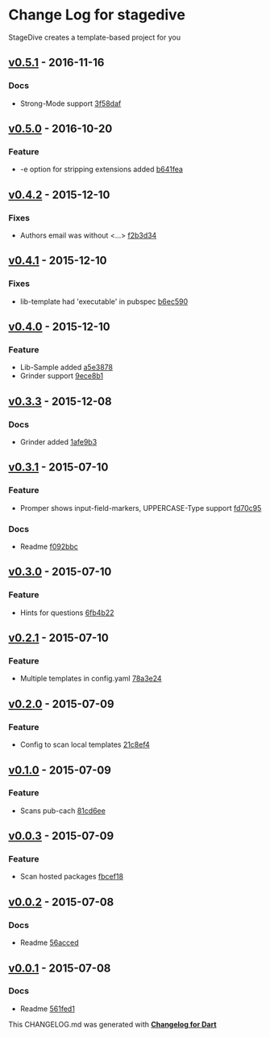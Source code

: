 # Change Log for stagedive
StageDive creates a template-based project for you

## [v0.5.1](http://github.com/mikemitterer/dart-stagedive/compare/v0.5.0...v0.5.1) - 2016-11-16

### Docs
* Strong-Mode support [3f58daf](https://github.com/mikemitterer/dart-stagedive/commit/3f58daf07e3ab87fbc669a8bc0acb29f097bea8c)

## [v0.5.0](http://github.com/mikemitterer/dart-stagedive/compare/v0.4.2...v0.5.0) - 2016-10-20

### Feature
* -e option for stripping extensions added [b641fea](https://github.com/mikemitterer/dart-stagedive/commit/b641fea039197c763a2bad10897c0ba3f2ffcc46)

## [v0.4.2](http://github.com/mikemitterer/dart-stagedive/compare/v0.4.1...v0.4.2) - 2015-12-10

### Fixes
* Authors email was without <...> [f2b3d34](https://github.com/mikemitterer/dart-stagedive/commit/f2b3d3485a74167895f68787750a900121630c50)

## [v0.4.1](http://github.com/mikemitterer/dart-stagedive/compare/v0.4.0...v0.4.1) - 2015-12-10

### Fixes
* lib-template had 'executable' in pubspec [b6ec590](https://github.com/mikemitterer/dart-stagedive/commit/b6ec590f1a4520c2d49ecd33fee79c6862b4aa96)

## [v0.4.0](http://github.com/mikemitterer/dart-stagedive/compare/v0.3.3...v0.4.0) - 2015-12-10

### Feature
* Lib-Sample added [a5e3878](https://github.com/mikemitterer/dart-stagedive/commit/a5e3878d04f20d943f590d44d44fcb37066c7dcf)
* Grinder support [9ece8b1](https://github.com/mikemitterer/dart-stagedive/commit/9ece8b13c548a35ad064a3d01ea26276cc4d19ec)

## [v0.3.3](http://github.com/mikemitterer/dart-stagedive/compare/v0.3.2...v0.3.3) - 2015-12-08

### Docs
* Grinder added [1afe9b3](https://github.com/mikemitterer/dart-stagedive/commit/1afe9b3750298cf2d1a8c807c565f2d7cfe89ca8)

## [v0.3.1](http://github.com/mikemitterer/dart-stagedive/compare/v0.3.0...v0.3.1) - 2015-07-10

### Feature
* Promper shows input-field-markers, UPPERCASE-Type support [fd70c95](https://github.com/mikemitterer/dart-stagedive/commit/fd70c95a8286093b20af2361c76c022741554981)

### Docs
* Readme [f092bbc](https://github.com/mikemitterer/dart-stagedive/commit/f092bbc68302196eaca68b6a970f1de7efb0e7ce)

## [v0.3.0](http://github.com/mikemitterer/dart-stagedive/compare/v0.2.3...v0.3.0) - 2015-07-10

### Feature
* Hints for questions [6fb4b22](https://github.com/mikemitterer/dart-stagedive/commit/6fb4b2239bc28853de4bc9947f31c71656edfd3d)

## [v0.2.1](http://github.com/mikemitterer/dart-stagedive/compare/v0.2.0...v0.2.1) - 2015-07-10

### Feature
* Multiple templates in config.yaml [78a3e24](https://github.com/mikemitterer/dart-stagedive/commit/78a3e24de3d62409a14d7b7d3c16c0ae4ad48f10)

## [v0.2.0](http://github.com/mikemitterer/dart-stagedive/compare/v0.1.0...v0.2.0) - 2015-07-09

### Feature
* Config to scan local templates [21c8ef4](https://github.com/mikemitterer/dart-stagedive/commit/21c8ef42992b4e9eb9d76a445d5e628e68f17f15)

## [v0.1.0](http://github.com/mikemitterer/dart-stagedive/compare/v0.0.3...v0.1.0) - 2015-07-09

### Feature
* Scans pub-cach [81cd6ee](https://github.com/mikemitterer/dart-stagedive/commit/81cd6eedadcb1aaa5f0336c42dc64e02b884a811)

## [v0.0.3](http://github.com/mikemitterer/dart-stagedive/compare/v0.0.2...v0.0.3) - 2015-07-09

### Feature
* Scan hosted packages [fbcef18](https://github.com/mikemitterer/dart-stagedive/commit/fbcef1812a86275080206b3f7111b554214558db)

## [v0.0.2](http://github.com/mikemitterer/dart-stagedive/compare/v0.0.1...v0.0.2) - 2015-07-08

### Docs
* Readme [56acced](https://github.com/mikemitterer/dart-stagedive/commit/56acced4de178030d82920ac7398326f5cce00ee)

## [v0.0.1](http://github.com/mikemitterer/dart-stagedive/compare/v0.0.1) - 2015-07-08

### Docs
* Readme [561fed1](https://github.com/mikemitterer/dart-stagedive/commit/561fed1fb4c925b12b3ff4994786bce753af9cff)


This CHANGELOG.md was generated with [**Changelog for Dart**](https://pub.dartlang.org/packages/changelog)
